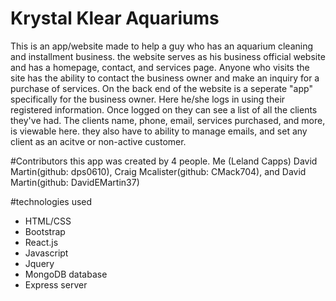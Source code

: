 # Krystal Klear Aquariums
This is an app/website made to help a guy who has an aquarium cleaning and installment business. the website serves as his business official website and has a homepage, contact, and services page. Anyone who visits the site has the ability to contact the business owner and make an inquiry for a purchase of services. 
On the back end of the website is a seperate "app" specifically for the business owner. Here he/she logs in using their registered information. Once logged on they can see a list of all the clients they've had. The clients name, phone, email, services purchased, and more, is viewable here. they also have to ability to manage emails, and set any client as an acitve or non-active customer.

#Contributors
this app was created by 4 people. Me (Leland Capps) David Martin(github: dps0610), Craig Mcalister(github: CMack704), and David Martin(github: DavidEMartin37)

#technologies used
* HTML/CSS
* Bootstrap
* React.js
* Javascript
* Jquery
* MongoDB database
* Express server
